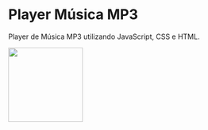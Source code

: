# Player Música MP3
Player de Música MP3 utilizando JavaScript, CSS e HTML.

<a href="https://musicmp3awesome.vercel.app/"><img style="width: 150px; height: 150px;" src="https://cdn3.iconfinder.com/data/icons/iconic-1/32/play_alt-512.png"><a/>
